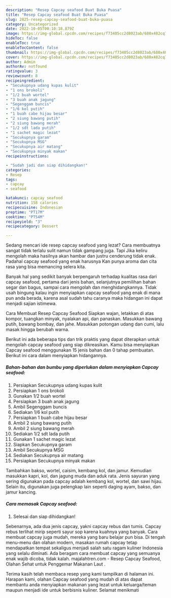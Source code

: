 ```yaml
---
description: "Resep Capcay seafood Buat Buka Puasa"
title: "Resep Capcay seafood Buat Buka Puasa"
slug: 2825-resep-capcay-seafood-buat-buka-puasa
category: Uncategorized
date: 2022-10-05T00:10:18.879Z
image: https://img-global.cpcdn.com/recipes/f73405cc2d8023ab/680x482cq70/capcay-seafood-foto-resep-utama.jpg
hideToc: false
enableToc: true
enableTocContent: false
thumbnail: https://img-global.cpcdn.com/recipes/f73405cc2d8023ab/680x482cq70/capcay-seafood-foto-resep-utama.jpg
cover: https://img-global.cpcdn.com/recipes/f73405cc2d8023ab/680x482cq70/capcay-seafood-foto-resep-utama.jpg
author: Admin
authorAv: notfound
ratingvalue: 3
reviewcount: 8
recipeingredient:
- "Secukupnya udang kupas kulit"
- "1 ons brokoli"
- "1/2 buah wortel"
- "3 buah anak jagung"
- "Segenggam buncis"
- "1/6 kol putih"
- "1 buah cabe hijau besar"
- "2 siung bawang putih"
- "2 siung bawang merah"
- "1/2 sdt lada putih"
- "1 sachet magic lezat"
- "Secukupnya garam"
- "Secukupnya MSG"
- "Secukupnya air matang"
- "Secukupnya minyak makan"
recipeinstructions:

- "Sudah jadi dan siap dihidangkan!"
categories:
- Resep
tags:
- capcay
- seafood

katakunci: capcay seafood 
nutrition: 158 calories
recipecuisine: Indonesian
preptime: "PT17M"
cooktime: "PT54M"
recipeyield: "3"
recipecategory: Dessert

---
```



Sedang mencari ide resep capcay seafood yang lezat? Cara membuatnya sangat tidak terlalu sulit namun tidak gampang juga. Tapi Jika keliru mengolah maka hasilnya akan hambar dan justru cenderung tidak enak. Padahal capcay seafood yang enak harusnya Kan punya aroma dan cita rasa yang bisa memancing selera kita.


Banyak hal yang sedikit banyak berpengaruh terhadap kualitas rasa dari capcay seafood, pertama dari jenis bahan, selanjutnya pemilihan bahan segar dan bagus, sampai cara mengolah dan menghidangkannya. Tidak usah bingung kalau ingin menyiapkan capcay seafood yang enak di mana pun anda berada, karena asal sudah tahu caranya maka hidangan ini dapat menjadi sajian istimewa.

Cara Membuat Resep Capcay Seafood Siapkan wajan, letakkan di atas kompor, tuangkan minyak, nyalakan api, dan panaskan. Masukkan bawang putih, bawang bombay, dan jahe. Masukkan potongan udang dan cumi, lalu masak hingga berubah warna.


Berikut ini ada beberapa tips dan trik praktis yang dapat diterapkan untuk mengolah capcay seafood yang siap dikreasikan. Kamu bisa menyiapkan Capcay seafood menggunakan 15 jenis bahan dan 0 tahap pembuatan. Berikut ini cara dalam menyiapkan hidangannya.

<!--inarticleads1-->

##### Bahan-bahan dan bumbu yang diperlukan dalam menyiapkan Capcay seafood:

1. Persiapkan Secukupnya udang kupas kulit
1. Persiapkan 1 ons brokoli
1. Gunakan 1/2 buah wortel
1. Persiapkan 3 buah anak jagung
1. Ambil Segenggam buncis
1. Sediakan 1/6 kol putih
1. Persiapkan 1 buah cabe hijau besar
1. Ambil 2 siung bawang putih
1. Ambil 2 siung bawang merah
1. Sediakan 1/2 sdt lada putih
1. Gunakan 1 sachet magic lezat
1. Siapkan Secukupnya garam
1. Ambil Secukupnya MSG
1. Sediakan Secukupnya air matang
1. Persiapkan Secukupnya minyak makan


Tambahkan bakso, wortel, caisim, kembang kol, dan jamur. Kemudian masukkan kapri, kol, dan jagung muda dan aduk rata. Jenis sayuran yang sering digunakan pada capcay adalah kembang kol, wortel, dan sawi hijau. Selain itu, digunakan juga pelengkap lain seperti daging ayam, bakso, dan jamur kancing. 

<!--inarticleads2-->

##### Cara memasak Capcay seafood:


1. Selesai dan siap dihidangkan!

Sebenarnya, ada dua jenis capcay, yakni capcay rebus dan tumis. Capcay rebus terlihat mirip seperti sayur sop karena kuahnya yang banyak. Cara membuat capcay juga mudah, mereka yang baru belajar pun bisa. Di tengah menu-menu dan olahan modern, masakan rumah capcay tetap mendapatkan tempat sekaligus menjadi salah satu ragam kuliner Indonesia yang selalu diminati. Ada beragam cara membuat capcay yang semuanya enak wajib dicoba, tidak kalah. majalahtren.com - Resep Capcay Seafood, Olahan Sehat untuk Penggemar Makanan Laut . 

Terima kasih telah membaca resep yang kami tampilkan di halaman ini. Harapan kami, olahan Capcay seafood yang mudah di atas dapat membantu anda menyiapkan makanan yang lezat untuk keluarga/teman maupun menjadi ide untuk berbisnis kuliner. Selamat menikmati
